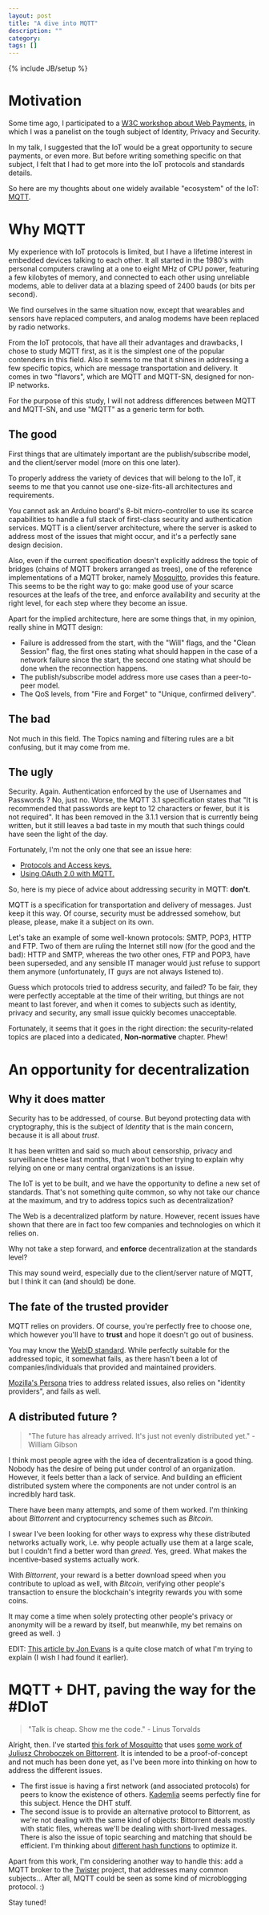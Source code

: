 ```yaml
---
layout: post
title: "A dive into MQTT"
description: ""
category:
tags: []
---
```

{% include JB/setup %}
# Motivation

Some time ago, I participated to a [W3C workshop about Web Payments](http://www.w3.org/2013/10/payments/final_report.html), in which I was
a panelist on the tough subject of Identity, Privacy and Security.

In my talk, I suggested that the IoT would be a great opportunity to secure
payments, or even more. But before writing something specific on that subject,
I felt that I had to get more into the IoT protocols and standards details.

So here are my thoughts about one widely available "ecosystem" of the IoT: [MQTT](http://mqtt.org/).

# Why MQTT

My experience with IoT protocols is limited, but I have a lifetime interest in
embedded devices talking to each other. It all started in the 1980's with personal
computers crawling at a one to eight MHz of CPU power, featuring a few kilobytes of memory,
and connected to each other using unreliable modems, able to deliver data at a
blazing speed of 2400 bauds (or bits per second).

We find ourselves in the same situation now, except that wearables and sensors have
replaced computers, and analog modems have been replaced by radio networks.

From the IoT protocols, that have all their advantages and drawbacks, I chose
to study MQTT first, as it is the simplest one of the popular contenders in this
field. Also it seems to me that it shines in addressing a few specific topics,
which are message transportation and delivery. It comes in two "flavors", which
are MQTT and MQTT-SN, designed for non-IP networks.

For the purpose of this study, I will not address differences between MQTT
and MQTT-SN, and use "MQTT" as a generic term for both.

## The good

First things that are ultimately important are the publish/subscribe model, and
the client/server model (more on this one later).

To properly address the variety of devices that will belong to the IoT, it seems
to me that you cannot use one-size-fits-all architectures and requirements.

You cannot ask an Arduino board's 8-bit micro-controller to use its scarce
capabilities to handle a full stack of first-class security and authentication
services. MQTT is a client/server architecture, where the server is asked to
address most of the issues that might occur, and it's a perfectly sane design
decision.

Also, even if the current specification doesn't explicitly address the topic of
bridges (chains of MQTT brokers arranged as trees), one of the reference
implementations of a MQTT broker, namely [Mosquitto](http://mosquitto.org/),
provides this feature.
This seems to be the right way to go: make good use of your scarce resources at
the leafs of the tree, and enforce availability and security at the right level,
for each step where they become an issue.

Apart for the implied architecture, here are some things that, in my opinion,
really shine in MQTT design:
- Failure is addressed from the start, with the "Will" flags, and the
"Clean Session" flag, the first ones stating what should happen in the case of a
network failure since the start, the second one stating what should be done when
the reconnection happens.
- The publish/subscribe model address more use cases than a peer-to-peer model.
- The QoS levels, from "Fire and Forget" to "Unique, confirmed delivery".

## The bad

Not much in this field. The Topics naming and filtering rules are a bit
confusing, but it may come from me.

## The ugly

Security. Again. Authentication enforced by the use of Usernames and Passwords ?
No, just no. Worse, the MQTT 3.1 specification states that "It is recommended
that passwords are kept to 12 characters or fewer, but it is not required".
It has been removed in the 3.1.1 version that is currently being written, but it
still leaves a bad taste in my mouth that such things could have seen the light
of the day.

Fortunately, I'm not the only one that see an issue here:
- [Protocols and Access keys.](http://pzf.fremantle.org/2014/03/internet-of-things-protocols-and-access.html)
- [Using OAuth 2.0 with MQTT.](http://pzf.fremantle.org/2013/11/using-oauth-20-with-mqtt.html)

So, here is my piece of advice about addressing security in MQTT: **don't**.

MQTT is a specification for transportation and delivery of messages. Just keep it
this way. Of course, security must be addressed somehow, but please, please,
make it a subject on its own.

Let's take an example of some well-known protocols: SMTP, POP3, HTTP and FTP.
Two of them are ruling the Internet still now (for the good and the bad):
HTTP and SMTP, whereas the two other ones, FTP and POP3, have been superseded,
and any sensible IT manager would just refuse to support them anymore
(unfortunately, IT guys are not always listened to).

Guess which protocols tried to address security, and failed? To be fair, they
were perfectly acceptable at the time of their writing, but things are not meant
to last forever, and when it comes to subjects such as identity, privacy and
security, any small issue quickly becomes unacceptable.

Fortunately, it seems that it goes in the right direction: the security-related
topics are placed into a dedicated, **Non-normative** chapter. Phew!

# An opportunity for decentralization

## Why it does matter

Security has to be addressed, of course. But beyond protecting data with cryptography,
this is the subject of *Identity* that is the main concern, because it is all about *trust*.

It has been written and said so much about censorship, privacy and surveillance
these last months, that I won't bother trying to explain why relying on one or many
central organizations is an issue.

The IoT is yet to be built, and we have the opportunity to define a new set of
standards. That's not something quite common, so why not take our chance at the
maximum, and try to address topics such as decentralization?

The Web is a decentralized platform by nature. However, recent issues have shown
that there are in fact too few companies and technologies on which it relies on.

Why not take a step forward, and **enforce** decentralization at the standards level?

This may sound weird, especially due to the client/server nature of MQTT, but I
think it can (and should) be done.

## The fate of the trusted provider

MQTT relies on providers. Of course, you're perfectly free to choose one, which
however you'll have to **trust** and hope it doesn't go out of business.

You may know the [WebID standard](http://www.w3.org/wiki/WebID). While perfectly
suitable for the addressed topic, it somewhat fails, as there hasn't been a lot
of companies/individuals that provided and maintained providers.

[Mozilla's Persona](https://www.mozilla.org/en-US/persona/) tries to address
related issues, also relies on "identity providers", and fails as well.

## A distributed future ?

> "The future has already arrived. It's just not evenly distributed yet." - William Gibson

I think most people agree with the idea of decentralization is a good thing. Nobody has the desire
of being put under control of an organization. However, it feels better than a lack of service.
And building an efficient distributed system where the components are not under control is
an incredibly hard task.

There have been many attempts, and some of them worked. I'm thinking about *Bittorrent* and
cryptocurrency schemes such as *Bitcoin*.

I swear I've been looking for other ways to express why these distributed networks actually
work, i.e. why people actually use them at a large scale, but I couldn't find a better
word than *greed*. Yes, greed. What makes the incentive-based systems actually work.

With *Bittorrent*, your reward is a better download speed when you contribute to upload
as well, with *Bitcoin*, verifying other people's transaction to ensure the blockchain's
integrity rewards you with some coins.

It may come a time when solely protecting other people's privacy or anonymity will be
a reward by itself, but meanwhile, my bet remains on greed as well. :)

EDIT: [This article by Jon Evans](http://techcrunch.com/2014/03/22/enter-the-blockchain-how-bitcoin-can-turn-the-cloud-inside-out/) is a quite close match of what I'm trying to explain (I wish I had found it earlier).

# MQTT + DHT, paving the way for the #DIoT

> "Talk is cheap. Show me the code." - Linus Torvalds

Alright, then. I've started [this fork of Mosquitto](https://bitbucket.org/torlus/mosquitto-dht) that uses [some work of Juliusz Chroboczek on Bittorrent](http://www.pps.univ-paris-diderot.fr/~jch/software/bittorrent/).
It is intended to be a proof-of-concept and not much has been done yet, as I've been more
into thinking on how to address the different issues.
- The first issue is having a first network (and associated protocols) for peers to know
the existence of others. [Kademlia](http://en.wikipedia.org/wiki/Kademlia) seems perfectly
fine for this subject. Hence the DHT stuff.
- The second issue is to provide an alternative protocol to Bittorrent, as we're
not dealing with the same kind of objects: Bittorrent deals mostly with static files,
whereas we'll be dealing with short-lived messages. There is also the issue of topic searching
and matching that should be efficient. I'm thinking about [different hash functions](http://en.wikipedia.org/wiki/Locality-sensitive_hashing) to optimize it.

Apart from this work, I'm considering another way to handle this: add a MQTT broker
to the [Twister](http://twister.net.co/) project, that addresses many common subjects...
After all, MQTT could be seen as some kind of microblogging protocol. :)

Stay tuned!
